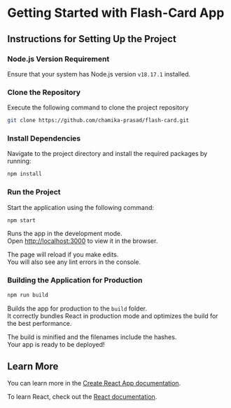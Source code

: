 # Getting Started with Flash-Card App

## Instructions for Setting Up the Project

### Node.js Version Requirement 
Ensure that your system has Node.js version `v18.17.1` installed.

### Clone the Repository 
Execute the following command to clone the project repository
```bash
git clone https://github.com/chamika-prasad/flash-card.git
```

### Install Dependencies
Navigate to the project directory and install the required packages by running:

```bash
npm install
```

### Run the Project
Start the application using the following command:

```bash
npm start
```

Runs the app in the development mode.\
Open [http://localhost:3000](http://localhost:3000) to view it in the browser.

The page will reload if you make edits.\
You will also see any lint errors in the console.

### Building the Application for Production

```bash
npm run build
```

Builds the app for production to the `build` folder.\
It correctly bundles React in production mode and optimizes the build for the best performance.

The build is minified and the filenames include the hashes.\
Your app is ready to be deployed!



## Learn More

You can learn more in the [Create React App documentation](https://facebook.github.io/create-react-app/docs/getting-started).

To learn React, check out the [React documentation](https://reactjs.org/).
